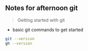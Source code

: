 ## Notes for afternoon git 
> Getting started with git 


* basic git commands to get started

```bash 
git --version 
gh --version 
```